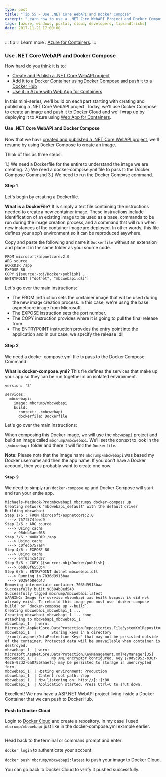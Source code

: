 ```yaml
---
type: post
title: "Tip 55 - Use .NET Core WebAPI and Docker Compose"
excerpt: "Learn how to use a .NET Core WebAPI Project and Docker Compose"
tags: [azure, windows, portal, cloud, developers, tipsandtricks]
date: 2017-11-21 17:00:00
---
```


::: tip
:bulb: Learn more : [Azure for Containers](https://docs.microsoft.com/azure/containers/?WT.mc_id=docs-azuredevtips-azureappsdev).
:::

### Use .NET Core WebAPI and Docker Compose

How hard do you think it is to:

* [Create and Publish a .NET Core WebAPI project](tip54.html)
* [Add it to a Docker Container using Docker Compose and push it to a Docker Hub](tip55.html)
* [Use it in Azure with Web App for Containers](tip56.html)

In this mini-series, we'll build on each part starting with creating and publishing a .NET Core WebAPI project. Today, we'll use Docker Compose to create an image and push it to Docker Cloud and we'll wrap up by deploying it to Azure using [Web App for Containers](https://azure.microsoft.com/services/app-service/containers?WT.mc_id=azure-azuredevtips-azureappsdev). 

#### Use .NET Core WebAPI and Docker Compose

Now that we have [created and published a .NET Core WebAPI project](https://microsoft.github.io/AzureTipsAndTricks/blog/tip54.html), we'll resume by using Docker Compose to create an image. 

Think of this as three steps: 

1.) We need a Dockerfile for the entire to understand the image we are creating. 
2.) We need a docker-compose.yml file to pass to the Docker Compose Command
3.) We need to run the Docker Compose command. 

#### Step 1

Let's begin by creating a Dockerfile. 

**What is a DockerFile?**  It is simply a text file containing the instructions needed to create a new container image. These instructions include identification of an existing image to be used as a base, commands to be run during the image creation process, and a command that will run when new instances of the container image are deployed. In other words, this file defines your app’s environment so it can be reproduced anywhere.


Copy and paste the following and name it `Dockerfile` without an extension and place it in the same folder as your source code. 

```
FROM microsoft/aspnetcore:2.0
ARG source
WORKDIR /app
EXPOSE 80
COPY ${source:-obj/Docker/publish} .
ENTRYPOINT ["dotnet", "mbcwebapi.dll"]
```

Let's go over the main instructions: 

* The FROM instruction sets the container image that will be used during the new image creation process. In this case, we're using the base aspnetcore image from Microsoft.
* The EXPOSE instruction sets the port number.
* The COPY instruction provides where it is going to pull the final release from
* The ENTRYPOINT instruction provides the entry point into the application and in our case, we specify the release .dll. 

#### Step 2

We need a docker-compose.yml file to pass to the Docker Compose Command

**What is docker-compose.yml?**  This file defines the services that make up your app so they can be run together in an isolated environment.


```
version: '3'

services:
  mbcwebapi:
    image: mbcrump/mbcwebapi
    build:
      context: ./mbcwebapi
      dockerfile: Dockerfile
```

Let's go over the main instructions: 

When composing this Docker image, we will use the `mbcwebapi` project and build an image called `mbcrump/mbcwebapi`. We'll set the context to look in the `./mbcwebapi` folder and there it will find the `Dockerfile`. 

**Note:**  Please note that the image name `mbcrump/mbcwebapi` was based my Docker username and then the app name. If you don't have a Docker account, then you probably want to create one now. 


#### Step 3

We need to simply run `docker-compose up` and Docker Compose will start and run your entire app.

```
Michaels-MacBook-Pro:mbcwebapi mbcrump$ docker-compose up
Creating network "mbcwebapi_default" with the default driver
Building mbcwebapi
Step 1/6 : FROM microsoft/aspnetcore:2.0
 ---> 757f574feed9
Step 2/6 : ARG source
 ---> Using cache
 ---> 96deb3aec068
Step 3/6 : WORKDIR /app
 ---> Using cache
 ---> c0fecb757aa4
Step 4/6 : EXPOSE 80
 ---> Using cache
 ---> e4f034c54397
Step 5/6 : COPY ${source:-obj/Docker/publish} .
 ---> 6bd68f6553c4
Step 6/6 : ENTRYPOINT dotnet mbcwebapi.dll
 ---> Running in 7036d9913baa
 ---> 90384b8ed543
Removing intermediate container 7036d9913baa
Successfully built 90384b8ed543
Successfully tagged mbcrump/mbcwebapi:latest
WARNING: Image for service mbcwebapi was built because it did not already exist. To rebuild this image you must use `docker-compose build` or `docker-compose up --build`.
Creating mbcwebapi_mbcwebapi_1 ... 
Creating mbcwebapi_mbcwebapi_1 ... done
Attaching to mbcwebapi_mbcwebapi_1
mbcwebapi_1  | warn: Microsoft.AspNetCore.DataProtection.Repositories.FileSystemXmlRepository[60]
mbcwebapi_1  |       Storing keys in a directory '/root/.aspnet/DataProtection-Keys' that may not be persisted outside of the container. Protected data will be unavailable when container is destroyed.
mbcwebapi_1  | warn: Microsoft.AspNetCore.DataProtection.KeyManagement.XmlKeyManager[35]
mbcwebapi_1  |       No XML encryptor configured. Key {70d9c953-b38f-4e26-92d2-6a07557aaefc} may be persisted to storage in unencrypted form.
mbcwebapi_1  | Hosting environment: Production
mbcwebapi_1  | Content root path: /app
mbcwebapi_1  | Now listening on: http://[::]:80
mbcwebapi_1  | Application started. Press Ctrl+C to shut down.
```

Excellent! We now have a ASP.NET WebAPI project living inside a Docker Container that we can push to Docker Hub. 

#### Push to Docker Cloud

Login to [Docker Cloud](https://cloud.docker.com) and create a repository. In my case, I used `mbcrump/mbcwebapi` just like in the docker-compose.yml example earlier. 

<img :src="$withBase('/files/dockerblog1.png')">

Head back to the terminal or command prompt and enter: 

`docker login` to authenticate your account. 

`docker push mbcrump/mbcwebapi:latest` to push your image to Docker Cloud. 

You can go back to Docker Cloud to verify it pushed successfully. 

<img :src="$withBase('/files/dockerblog2.png')">
